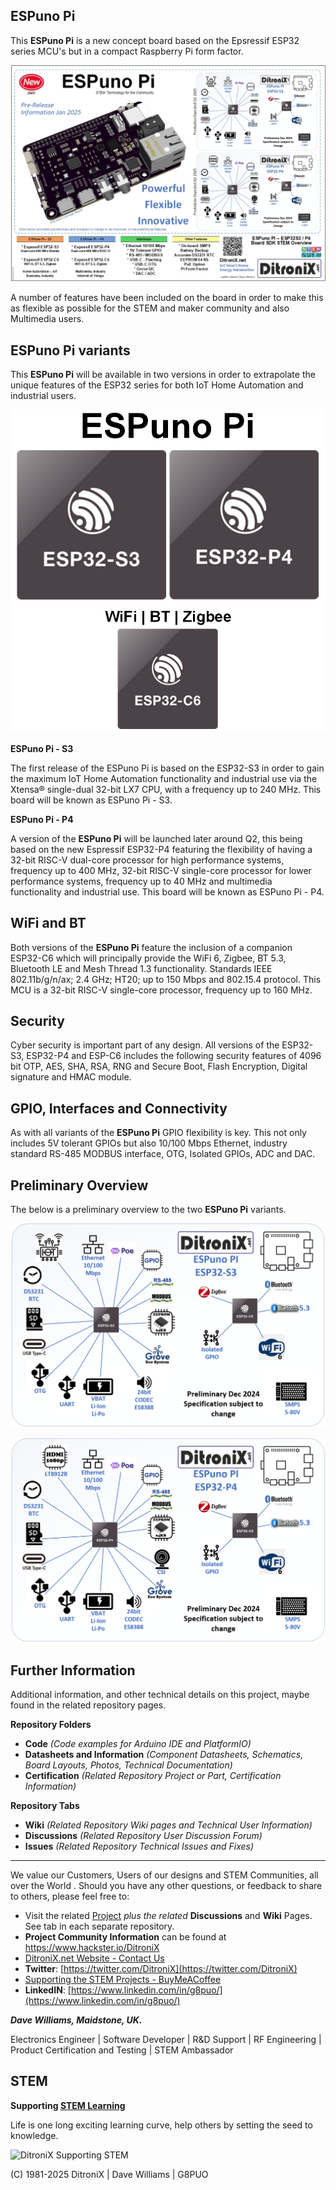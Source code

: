 ## ESPuno Pi 

This **ESPuno Pi** is a new concept board based on the Epsressif ESP32 series MCU's but in a compact Raspberry Pi form factor.

![ESPuno Pi - Espressif MCUs](https://github.com/DitroniX/DitroniX/blob/main/Files/ESPuno%20Pi%20-Block%20Diagram%20-%20PreRelease%20Information.jpg)

A number of features have been included on the board in order to make this as flexible as possible for the STEM and maker community and also Multimedia users.

## ESPuno Pi variants

This **ESPuno Pi** will be available in two versions in order to extrapolate the unique features of the ESP32 series for both IoT Home Automation and industrial users.

![ESPuno Pi - Espressif MCUs](https://github.com/DitroniX/ESPuno-Pi-Raspberry-Pi-ESP32-Controller-Emulator/blob/main/Datasheets%20and%20Information/ESPuno%20Pi%20-%20Espressif%20MCUs.png)

**ESPuno Pi  - S3**

The first release of the ESPuno Pi is based on the ESP32-S3 in order to gain the maximum IoT Home Automation functionality and industrial use via the Xtensa® single-dual 32-bit LX7 CPU, with a frequency up to 240 MHz. This board will be known as ESPuno Pi  - S3.

**ESPuno Pi  - P4**

A version of the **ESPuno Pi** will be launched later around Q2, this being based on the new Espressif ESP32-P4 featuring the flexibility of having a 32-bit RISC-V dual-core processor for high performance systems, frequency up to 400 MHz, 32-bit RISC-V single-core processor for lower performance systems, frequency up to 40 MHz and multimedia functionality and industrial use. This board will be known as ESPuno Pi  - P4.

## WiFi and BT

Both versions of the **ESPuno Pi** feature the inclusion of a companion ESP32-C6 which will principally provide the WiFi 6, Zigbee, BT 5.3, Bluetooth LE and Mesh Thread 1.3 functionality. Standards IEEE 802.11b/g/n/ax; 2.4 GHz; HT20; up to 150 Mbps and 802.15.4 protocol. This MCU is a 32-bit RISC-V single-core processor, frequency up to 160 MHz.

## Security

Cyber security is important part of any design. All versions of the ESP32-S3, ESP32-P4 and ESP-C6 includes the following security features of 4096 bit OTP, AES, SHA, RSA, RNG and Secure Boot, Flash Encryption, Digital signature and HMAC module.

## GPIO, Interfaces and Connectivity

As with all variants of the **ESPuno Pi** GPIO flexibility is key. This not only includes 5V tolerant GPIOs but also 10/100 Mbps Ethernet, industry standard RS-485 MODBUS interface, OTG, Isolated GPIOs, ADC and DAC.

## Preliminary Overview

The below is a preliminary overview to the two **ESPuno Pi** variants.

![ESPuno Pi S3](https://github.com/DitroniX/ESPuno-Pi-Raspberry-Pi-ESP32-Controller-Emulator/blob/main/Datasheets%20and%20Information/ditronix.net%20ESPuno%20Pi%20-%20ESP32-S3.png)

![ESPuno Pi P4](https://github.com/DitroniX/ESPuno-Pi-Raspberry-Pi-ESP32-Controller-Emulator/blob/main/Datasheets%20and%20Information/ditronix.net%20ESPuno%20Pi%20-%20ESP32-P4.png)
## **Further Information**

Additional information, and other technical details on this project, maybe found in the related repository pages.

**Repository Folders**

 - **Code** *(Code examples for Arduino  IDE and PlatformIO)*
 -  **Datasheets and Information** *(Component Datasheets, Schematics, Board Layouts, Photos, Technical Documentation)*
 - **Certification** *(Related Repository Project or Part, Certification Information)*

**Repository Tabs**

 - **Wiki** *(Related Repository Wiki pages and Technical User Information)*
 - **Discussions** *(Related Repository User Discussion Forum)*
 - **Issues** *(Related Repository Technical Issues and Fixes)*

***

We value our Customers, Users of our designs and STEM Communities, all over the World . Should you have any other questions, or feedback to share to others, please feel free to:

* Visit the related [Project](https://github.com/DitroniX?tab=repositories) *plus the related* **Discussions** and **Wiki** Pages.  See tab in each separate repository.
* **Project Community Information** can be found at https://www.hackster.io/DitroniX
* [DitroniX.net Website - Contact Us](https://ditronix.net/contact/)
* **Twitter**: [https://twitter.com/DitroniX](https://twitter.com/DitroniX)
* [Supporting the STEM Projects - BuyMeACoffee](https://www.buymeacoffee.com/DitroniX)
*  **LinkedIN**: [https://www.linkedin.com/in/g8puo/](https://www.linkedin.com/in/g8puo/)

***Dave Williams, Maidstone, UK.***

Electronics Engineer | Software Developer | R&D Support | RF Engineering | Product Certification and Testing | STEM Ambassador

## STEM

**Supporting [STEM Learning](https://www.stem.org.uk/)**

Life is one long exciting learning curve, help others by setting the seed to knowledge.

![DitroniX Supporting STEM](https://hackster.imgix.net/uploads/attachments/1606838/stem_ambassador_-_100_volunteer_badge_edxfxlrfbc1_bjdqharfoe1_xbqi2KUcri.png?auto=compress%2Cformat&w=540&fit=max)




(C) 1981-2025 DitroniX | Dave Williams | G8PUO
